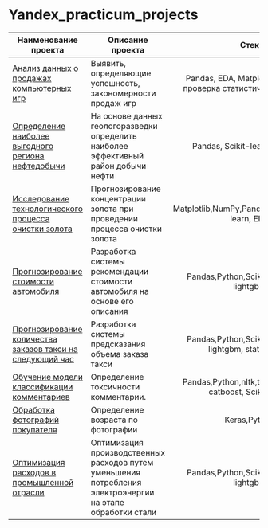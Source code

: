 # Yandex_practicum_projects
| **Наименование проекта**                                  | **Описание проекта**                                                                                         |                              **Стек**                             |
|-----------------------------------------------------------|--------------------------------------------------------------------------------------------------------------|:-----------------------------------------------------------------:|
| [Анализ данных о продажах компьютерных игр](https://github.com/aleksei-veselov/yandex_practicum/blob/main/Анализ%20данных%20о%20продажах%20компьютерных%20игр/Анализ%20данных%20о%20продажах%20компьютерных%20игр.ipynb) | Выявить, определяющие успешность, закономерности продаж игр | Pandas, EDA, Matplotlib, Seaborn, проверка статистических гипотез |
| [Определение наиболее выгодного региона нефтедобычи](https://github.com/aleksei-veselov/yandex_practicum/blob/main/Определение%20наиболее%20выгодного%20региона%20нефтедобычи/Определение%20наиболее%20выгодного%20региона%20нефтедобычи.ipynb)       | На основе данных геологоразведки определить наиболее эффективный район добычи нефти                          |                   Pandas, Scikit-learn,бутстреп                   |
| [Исследование технологического процесса очистки золота](https://github.com/aleksei-veselov/yandex_practicum/blob/main/Исследование%20технологического%20процесса%20очистки%20золота/Исследование%20технологического%20процесса%20очистки%20золота.ipynb)   | Прогнозирование концентрации золота при проведении процесса очистки золота                                   |          Matplotlib,NumPy,Pandas,Python,Scikit-learn, EDA         |
| [Прогнозирование стоимости автомобиля](https://github.com/aleksei-veselov/yandex_practicum/blob/main/Прогнозирование%20стоимости%20автомобиля/Прогнозирование%20стоимости%20автомобиля.ipynb)                      | Разработка системы рекомендации стоимости автомобиля на основе его описания                                  |             Pandas,Python,Scikit-learn, EDA, lightgbm             |
| [Прогнозирование количества заказов такси на следующий час](https://github.com/aleksei-veselov/yandex_practicum/blob/main/Прогнозирование%20количества%20заказов%20такси%20на%20следующий%20час/Прогнозирование%20количества%20заказов%20такси%20на%20следующий%20час.ipynb) | Разработка системы предсказания объема заказа такси                                                          |       Pandas,Python,Scikit-learn, EDA, lightgbm, statsmodels      |
| [Обучение модели классификации комментариев](https://github.com/aleksei-veselov/yandex_practicum/blob/main/Обучение%20модели%20классификации%20комментариев/Обучение%20модели%20классификации%20комментариев.ipynb)                | Определение токсичности комментарии.                                                                         |    Pandas,Python,nltk,tf-idf, lightgbm, catboost, Scikit-learn    |
| [Обработка фотографий покупателя](https://github.com/aleksei-veselov/yandex_practicum/blob/main/Обработка%20фотографий%20покупателя/Обработка%20фотографий%20покупателя.ipynb)                          | Определение возраста по фотографии                                                                           |                            Keras,Python                           |
| [Оптимизация расходов в промышленной отрасли](https://github.com/aleksei-veselov/yandex_practicum/blob/main/Оптимизация%20расходов%20в%20промышленной%20отрасли/Оптимизация%20расходов%20в%20промышленной%20отрасли.ipynb)               | Оптимизация производственных расходов путем уменьшения потребления электроэнергии на этапе обработки стали   |             Pandas,Python,Scikit-learn, EDA, lightgbm             |
